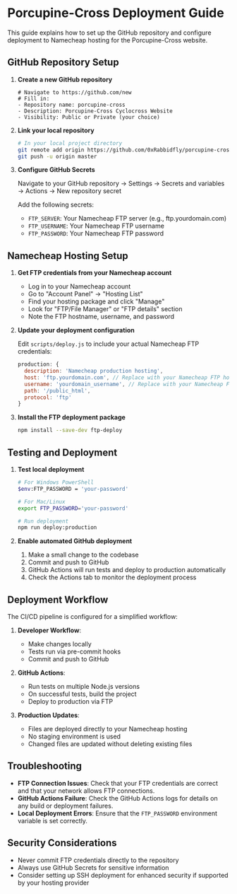 # Porcupine-Cross Deployment Guide

This guide explains how to set up the GitHub repository and configure deployment to Namecheap hosting for the Porcupine-Cross website.

## GitHub Repository Setup

1. **Create a new GitHub repository**

   ```
   # Navigate to https://github.com/new
   # Fill in:
   - Repository name: porcupine-cross
   - Description: Porcupine-Cross Cyclocross Website
   - Visibility: Public or Private (your choice)
   ```

2. **Link your local repository**

   ```bash
   # In your local project directory
   git remote add origin https://github.com/0xRabbidfly/porcupine-cross.git
   git push -u origin master
   ```

3. **Configure GitHub Secrets**

   Navigate to your GitHub repository → Settings → Secrets and variables → Actions → New repository secret

   Add the following secrets:

   - `FTP_SERVER`: Your Namecheap FTP server (e.g., ftp.yourdomain.com)
   - `FTP_USERNAME`: Your Namecheap FTP username
   - `FTP_PASSWORD`: Your Namecheap FTP password

## Namecheap Hosting Setup

1. **Get FTP credentials from your Namecheap account**

   - Log in to your Namecheap account
   - Go to "Account Panel" → "Hosting List"
   - Find your hosting package and click "Manage"
   - Look for "FTP/File Manager" or "FTP details" section
   - Note the FTP hostname, username, and password

2. **Update your deployment configuration**

   Edit `scripts/deploy.js` to include your actual Namecheap FTP credentials:

   ```javascript
   production: {
     description: 'Namecheap production hosting',
     host: 'ftp.yourdomain.com', // Replace with your Namecheap FTP host
     username: 'yourdomain_username', // Replace with your Namecheap FTP username
     path: '/public_html',
     protocol: 'ftp'
   }
   ```

3. **Install the FTP deployment package**

   ```bash
   npm install --save-dev ftp-deploy
   ```

## Testing and Deployment

1. **Test local deployment**

   ```bash
   # For Windows PowerShell
   $env:FTP_PASSWORD = 'your-password'

   # For Mac/Linux
   export FTP_PASSWORD='your-password'

   # Run deployment
   npm run deploy:production
   ```

2. **Enable automated GitHub deployment**

   1. Make a small change to the codebase
   2. Commit and push to GitHub
   3. GitHub Actions will run tests and deploy to production automatically
   4. Check the Actions tab to monitor the deployment process

## Deployment Workflow

The CI/CD pipeline is configured for a simplified workflow:

1. **Developer Workflow**:

   - Make changes locally
   - Tests run via pre-commit hooks
   - Commit and push to GitHub

2. **GitHub Actions**:

   - Run tests on multiple Node.js versions
   - On successful tests, build the project
   - Deploy to production via FTP

3. **Production Updates**:
   - Files are deployed directly to your Namecheap hosting
   - No staging environment is used
   - Changed files are updated without deleting existing files

## Troubleshooting

- **FTP Connection Issues**: Check that your FTP credentials are correct and that your network allows FTP connections.
- **GitHub Actions Failure**: Check the GitHub Actions logs for details on any build or deployment failures.
- **Local Deployment Errors**: Ensure that the `FTP_PASSWORD` environment variable is set correctly.

## Security Considerations

- Never commit FTP credentials directly to the repository
- Always use GitHub Secrets for sensitive information
- Consider setting up SSH deployment for enhanced security if supported by your hosting provider
